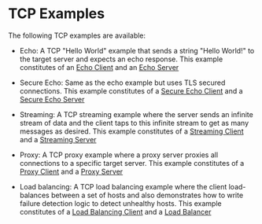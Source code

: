 TCP Examples
==============

The following TCP examples are available:

- Echo: A TCP "Hello World" example that sends a string "Hello World!" to the target server and expects an echo 
response. This example constitutes of an [Echo Client](src/main/java/io/reactivex/netty/examples/tcp/echo/EchoClient.java)
and an [Echo Server](src/main/java/io/reactivex/netty/examples/tcp/echo/EchoServer.java)


- Secure Echo: Same as the echo example but uses TLS secured connections. This example constitutes of a 
[Secure Echo Client](src/main/java/io/reactivex/netty/examples/tcp/secure/SecureEchoClient.java)
and a [Secure Echo Server](src/main/java/io/reactivex/netty/examples/tcp/secure/SecureEchoServer.java)


- Streaming: A TCP streaming example where the server sends an infinite stream of data and the client taps to this 
infinite stream to get as many messages as desired. This example constitutes of a 
[Streaming Client](src/main/java/io/reactivex/netty/examples/tcp/streaming/StreamingClient.java)
and a [Streaming Server](src/main/java/io/reactivex/netty/examples/tcp/streaming/StreamingServer.java)


- Proxy: A TCP proxy example where a proxy server proxies all connections to a specific target server. This example 
constitutes of a [Proxy Client](src/main/java/io/reactivex/netty/examples/tcp/proxy/ProxyClient.java)
and a [Proxy Server](src/main/java/io/reactivex/netty/examples/tcp/proxy/ProxyServer.java)


- Load balancing: A TCP load balancing example where the client load-balances between a set of hosts and also 
demonstrates how to write failure detection logic to detect unhealthy hosts. This example constitutes of a 
[Load Balancing Client](src/main/java/io/reactivex/netty/examples/tcp/loadbalancing/TcpLoadBalancingClient.java)
and a [Load Balancer](src/main/java/io/reactivex/netty/examples/tcp/loadbalancing/TcpLoadBalancer.java)




